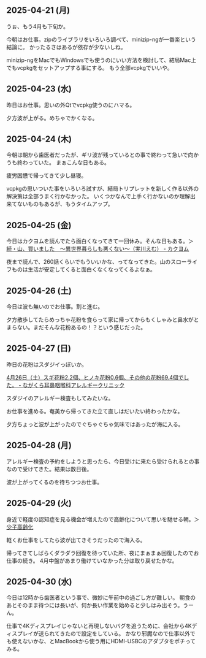 ## 2025-04-21 (月)

うぉ、もう4月も下旬か。

今朝はお仕事。zipのライブラリをいろいろ調べて、minizip-ngが一番楽という結論に。
かったるさはあるが依存が少ないしね。

minizip-ngをMacでもWindowsでも使うのにいい方法を検討して、結局Mac上でもvcpkgをセットアップする事にする。
もう全部vcpkgでいいや。

## 2025-04-23 (水)

昨日はお仕事。思いの外Qtでvcpkg使うのにハマる。

夕方波が上がる。めちゃでかくなる。

## 2025-04-24 (木)

今朝は朝から歯医者だったが、ギリ波が残っているとの事で終わって急いで向かうも終わっていた。
まぁこんな日もある。

疲労困憊で帰ってきて少し昼寝。

vcpkgの思いついた事をいろいろ試すが、結局トリプレットを新しく作る以外の解決策は全部うまく行かなかった。
いくつかなんで上手く行かないのか理解出来てないものもあるが、もうタイムアップ。

## 2025-04-25 (金)

今日はカクヨムを読んでたら面白くなってきて一回休み。そんな日もある。＞[続・山、買いました　～異世界暮らしも悪くない～（実川えむ） - カクヨム](https://kakuyomu.jp/works/16816927861933607881)

夜まで読んで、260話くらいでもういいかな、ってなってきた。山のスローライフものは生活が安定してくると面白くなくなってくるよなぁ。

## 2025-04-26 (土)

今日は波も無いのでお仕事。割と進む。

夕方散歩してたらめっちゃ花粉を食らって家に帰ってからもくしゃみと鼻水がとまらない。まだそんな花粉あるの！？という感じだった。

## 2025-04-27 (日)

昨日の花粉はスダジイっぽいか。

[4月26日（土）スギ花粉2.2個、ヒノキ花粉0.6個、その他の花粉69.4個でした。 - ながくら耳鼻咽喉科アレルギークリニック](https://nagakura-ac.com/blog/4%e6%9c%8826%e6%97%a5%ef%bc%88%e5%9c%9f%ef%bc%89%e3%82%b9%e3%82%ae%e8%8a%b1%e7%b2%892-2%e5%80%8b%e3%80%81%e3%83%92%e3%83%8e%e3%82%ad%e8%8a%b1%e7%b2%890-6%e5%80%8b%e3%80%81%e3%81%9d%e3%81%ae%e4%bb%96)

スダジイのアレルギー検査もしてみたいな。

お仕事を進める。奄美から帰ってきた立て直しはだいたい終わったかな。

夕方ちょっと波が上がったのでぐちゃぐちゃ気味ではあったが海に入る。

## 2025-04-28 (月)

アレルギー検査の予約をしようと思ったら、今日受けに来たら受けられるとの事なので受けてきた。結果は数日後。

波が上がってくるのを待ちつつお仕事。

## 2025-04-29 (火)

身近で軽度の認知症を見る機会が増えたので高齢化について思いを馳せる朝。＞[少子高齢化](%E5%B0%91%E5%AD%90%E9%AB%98%E9%BD%A2%E5%8C%96)

軽くお仕事をしてたら波が出てきそうだったので海入る。

帰ってきてしばらくダラダラ回復を待っていた所、夜にまぁまぁ回復したのでお仕事の続き。
4月中盤があまり働けていなかった分は取り戻せたかな。

## 2025-04-30 (水)

今日は12時から歯医者という事で、微妙に午前中の過ごし方が難しい。
朝食のあとそのまま待つには長いが、何か長い作業を始めると少しはみ出そう。うーん。

仕事で4Kディスプレイじゃないと再現しないバグを追うために、会社から4Kディスプレイが送られてきたので設定をしている。
かなり邪魔なので仕事以外でも使えないかな、とMacBookから使う用にHDMI-USBCのアダプタをポチってみる。